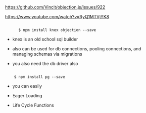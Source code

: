 
https://github.com/Vincit/objection.js/issues/922


https://www.youtube.com/watch?v=RyQ1MTVjYK8

```

      $ npm install knex objection --save

```

- knex is an old school sql builder
- also can be used for db connections, pooling connections, and managing schemas via migrations

- you also need the db driver also

```

    $ npm install pg --save

```

- you can easily



- Eager Loading

- Life Cycle Functions

